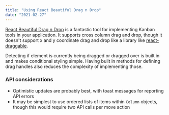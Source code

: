 ```yaml
---
title: "Using React Beautiful Drag n Drop"
date: "2021-02-27"
---
```


[React Beautiful Drag n Drop](https://github.com/atlassian/react-beautiful-dnd) is a fantastic tool for implementing Kanban tools in your application. It supports cross column drag and drop, though it doesn't support x and y coordinate drag and drop like a library like [react-draggable](https://github.com/STRML/react-draggable).

Detecting if element is currently being dragged or dragged over is built in and makes conditional styling simple. Having built in methods for defining drag handles also reduces the complexity of implementing those.

### API considerations

- Optimistic updates are probably best, with toast messages for reporting API errors
- It may be simplest to use ordered lists of items within `Column` objects, though this would require two API calls per move action
